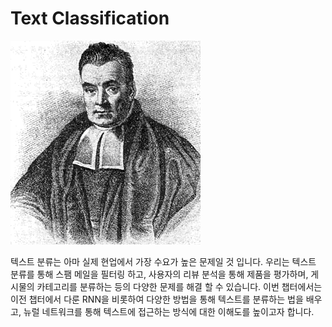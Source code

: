 # Text Classification

![[Thomas Bayes](https://en.wikipedia.org/wiki/Thomas_Bayes) - Image from Wikipedia](../assets/08-00-01.gif)

텍스트 분류는 아마 실제 현업에서 가장 수요가 높은 문제일 것 입니다. 우리는 텍스트 분류를 통해 스팸 메일을 필터링 하고, 사용자의 리뷰 분석을 통해 제품을 평가하며, 게시물의 카테고리를 분류하는 등의 다양한 문제를 해결 할 수 있습니다. 이번 챕터에서는 이전 챕터에서 다룬 RNN을 비롯하여 다양한 방법을 통해 텍스트를 분류하는 법을 배우고, 뉴럴 네트워크를 통해 텍스트에 접근하는 방식에 대한 이해도를 높이고자 합니다.
